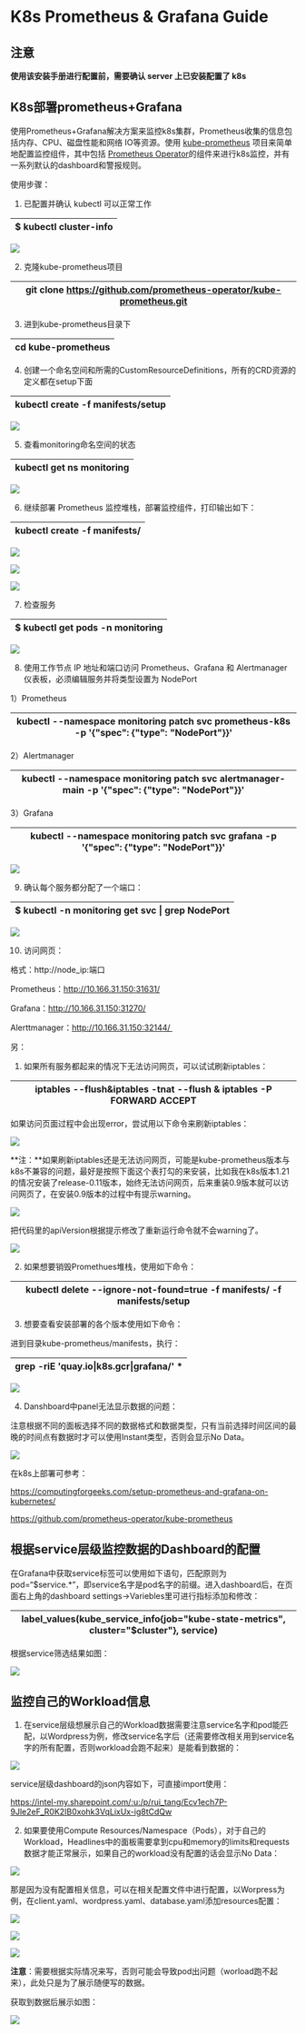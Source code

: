 # K8s Prometheus & Grafana Guide

## 注意

**使用该安装手册进行配置前，需要确认 server 上已安装配置了 k8s**

## K8s部署prometheus+Grafana

使用Prometheus+Grafana解决方案来监控k8s集群，Prometheus收集的信息包括内存、CPU、磁盘性能和网络 IO等资源。使用 [kube-prometheus](https://github.com/prometheus-operator/kube-prometheus) 项目来简单地配置监控组件，其中包括 [Prometheus Operator](https://github.com/prometheus-operator/prometheus-operator)的组件来进行k8s监控，并有一系列默认的dashboard和警报规则。

使用步骤：

1.  已配置并确认 kubectl 可以正常工作

| \$ kubectl cluster-info |
| ----------------------- |

![](./media/image1.png)

2.  克隆kube-prometheus项目

| git clone <https://github.com/prometheus-operator/kube-prometheus.git> |
| ------------------------------------------------------------ |

3.  进到kube-prometheus目录下

| cd kube-prometheus |
| ------------------ |

4.  创建一个命名空间和所需的CustomResourceDefinitions，所有的CRD资源的定义都在setup下面

| kubectl create -f manifests/setup |
| --------------------------------- |

![](./media/image2.png)

5.  查看monitoring命名空间的状态

| kubectl get ns monitoring |
| ------------------------- |

![](./media/image3.png)

6.  继续部署 Prometheus 监控堆栈，部署监控组件，打印输出如下：

| kubectl create -f manifests/ |
| ---------------------------- |

![](./media/image4.png)

![](./media/image5.png)

![](./media/image6.png)

7.  检查服务

| \$ kubectl get pods -n monitoring |
| --------------------------------- |

![](./media/image7.png)

8.  使用工作节点 IP 地址和端口访问 Prometheus、Grafana 和 Alertmanager 仪表板，必须编辑服务并将类型设置为 NodePort

1）Prometheus

| kubectl --namespace monitoring patch svc prometheus-k8s -p '{"spec": {"type": "NodePort"}}' |
| ------------------------------------------------------------ |

2）Alertmanager

| kubectl --namespace monitoring patch svc alertmanager-main -p '{"spec": {"type": "NodePort"}}' |
| ------------------------------------------------------------ |

3）Grafana

| kubectl --namespace monitoring patch svc grafana -p '{"spec": {"type": "NodePort"}}' |
| ------------------------------------------------------------ |

![](./media/image8.png)

9.  确认每个服务都分配了一个端口：

| \$ kubectl -n monitoring get svc \| grep NodePort |
| ------------------------------------------------- |

![](./media/image9.png)

10. 访问网页：

格式：http://node_ip:端口

Prometheus：http://10.166.31.150:31631/

Grafana：http://10.166.31.150:31270/

Alerttmanager：http://10.166.31.150:32144/ 

另：

1.  如果所有服务都起来的情况下无法访问网页，可以试试刷新iptables：

| iptables --flush&iptables -tnat --flush & iptables -P FORWARD ACCEPT |
| ------------------------------------------------------------ |

如果访问页面过程中会出现error，尝试用以下命令来刷新iptables：

![](./media/image10.png)

**注：**如果刷新iptables还是无法访问网页，可能是kube-prometheus版本与k8s不兼容的问题，最好是按照下面这个表打勾的来安装，比如我在k8s版本1.21的情况安装了release-0.11版本，始终无法访问网页，后来重装0.9版本就可以访问网页了，在安装0.9版本的过程中有提示warning。

![](./media/image11.png)

把代码里的apiVersion根据提示修改了重新运行命令就不会warning了。

![](./media/image12.png)

2.  如果想要销毁Promethues堆栈，使用如下命令：

| kubectl delete --ignore-not-found=true -f manifests/ -f manifests/setup |
| ------------------------------------------------------------ |

3.  想要查看安装部署的各个版本使用如下命令：

进到目录kube-prometheus/manifests，执行：

| grep -riE 'quay.io\|k8s.gcr\|grafana/' \* |
| ----------------------------------------- |

![](./media/image13.png)

4.  Danshboard中panel无法显示数据的问题：

注意根据不同的面板选择不同的数据格式和数据类型，只有当前选择时间区间的最晚的时间点有数据时才可以使用Instant类型，否则会显示No Data。

![](./media/image14.png)

在k8s上部署可参考：

<https://computingforgeeks.com/setup-prometheus-and-grafana-on-kubernetes/> 

<https://github.com/prometheus-operator/kube-prometheus>

## 根据service层级监控数据的Dashboard的配置

在Grafana中获取service标签可以使用如下语句，匹配原则为pod=“\$service.\*”，即service名字是pod名字的前缀。进入dashboard后，在页面右上角的dashboard settings-\>Variebles里可进行指标添加和修改：

| label_values(kube_service_info{job="kube-state-metrics", cluster="\$cluster"}, service) |
| ------------------------------------------------------------ |

根据service筛选结果如图：

![](./media/image15.png)

## 监控自己的Workload信息

1.  在service层级想展示自己的Workload数据需要注意service名字和pod能匹配，以Wordpress为例，修改service名字后（还需要修改相关用到service名字的所有配置，否则workload会跑不起来）是能看到数据的：

![](./media/image16.png)

service层级dashboard的json内容如下，可直接import使用：

<https://intel-my.sharepoint.com/:u:/p/rui_tang/Ecv1ech7P-9Jle2eF_R0K2IB0xohk3VqLixUx-ig8tCdQw>

2.  如果要使用Compute Resources/Namespace（Pods），对于自己的Workload，Headlines中的面板需要拿到cpu和memory的limits和requests数据才能正常展示，如果自己的workload没有配置的话会显示No Data：

![](./media/image17.png)

那是因为没有配置相关信息，可以在相关配置文件中进行配置，以Worpress为例，在client.yaml、wordpress.yaml、database.yaml添加resources配置：

![](./media/image18.png)

![](./media/image19.png)

![](./media/image20.png)

**注意**：需要根据实际情况来写，否则可能会导致pod出问题（worload跑不起来），此处只是为了展示随便写的数据。

获取到数据后展示如图：

![](./media/image21.png)